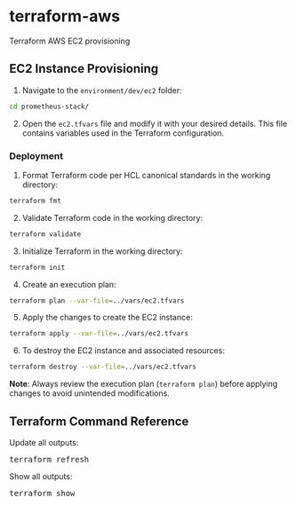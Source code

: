# terraform-aws
Terraform AWS EC2 provisioning 

## EC2 Instance Provisioning

1. Navigate to the `environment/dev/ec2` folder:

```bash
cd prometheus-stack/
```

2. Open the `ec2.tfvars` file and modify it with your desired details. This file contains variables used in the Terraform configuration.

### Deployment

1. Format Terraform code per HCL canonical standards in the working directory:

```bash
terraform fmt
```

2. Validate Terraform code in the working directory:

```bash
terraform validate
```

3. Initialize Terraform in the working directory:

```bash
terraform init
```

4. Create an execution plan:

```bash
terraform plan --var-file=../vars/ec2.tfvars
```

5. Apply the changes to create the EC2 instance:

```bash
terraform apply --var-file=../vars/ec2.tfvars
```

6. To destroy the EC2 instance and associated resources:

```bash
terraform destroy --var-file=../vars/ec2.tfvars
```

**Note**: Always review the execution plan (`terraform plan`) before applying changes to avoid unintended modifications.


## Terraform Command Reference

Update all outputs:

<pre>terraform refresh</pre>

Show all outputs:

<pre>terraform show</pre>



